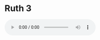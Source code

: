 # Ruth 3

<audio controls>
  <source src="https://openbible.com/audio/hays/BSB_08_Rut_003_H.mp3" type="audio/mp3" />
  <a href="https://openbible.com/audio/hays/BSB_08_Rut_003_H.mp3" download="https://openbible.com/audio/hays/BSB_08_Rut_003_H.mp3">Download MP3 audio</a>.
</audio>

<!--@include: @/bible/translations/bsb/08_rut/verses/003.md-->